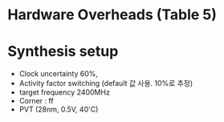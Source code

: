 # Hardware Overheads (Table 5)

# Synthesis setup
- Clock uncertainty 60%,
- Activity factor switching (default 값 사용. 10%로 추정)
- target frequency 2400MHz
- Corner : ff
- PVT (28nm, 0.5V, 40'C)
